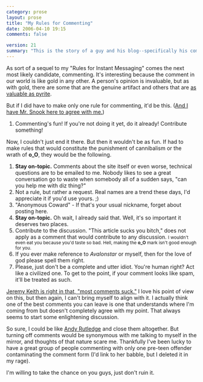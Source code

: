 ```yaml
---
category: prose
layout: prose
title: "My Rules for Commenting"
date: 2006-04-10 19:15
comments: false

version: 21
summary: "This is the story of a guy and his blog--specifically his commenters. Said guy sets some \"ground rules\" for people wanting to comment on said blog. Follow them or... again, be eaten."
---
```


As sort of a sequel to my "Rules for Instant Messaging" comes the next most likely candidate, commenting. It's interesting because the comment in our world is like gold in any other. A person's opinion is invaluable, but as with gold, there are some that are the genuine artifact and others that are [as valuable as pyrite][1].

But if I did have to make only one rule for commenting, it'd be this. ([And I have Mr. Snook here to agree with me.][2])

1. Commenting's fun! If you're not doing it yet, do it already! Contribute something!

Now, I couldn't just end it there. But then it wouldn't be as fun. If had to make rules that would constitute the punishment of cannibalism or the wrath of **o_O**, they would be the following.

1. **Stay on-topic.** Comments about the site itself or even worse, technical questions are to be emailed to me. Nobody likes to see a great conversation go to waste when somebody all of a sudden says, "can you help me with diz thing?"
2. Not a rule, but rather a request. Real names are a trend these days, I'd appreciate it if you'd use yours. ;)
3. "Anonymous Coward" - If that's your usual nickname, forget about posting here.
4. **Stay on-topic.** Oh wait, I already said that. Well, it's so important it deserves two places.
5. Contribute to the discussion. "This article sucks you bitch," does not apply as a comment that would contribute to any discussion. <small>I wouldn't even eat you because you'd taste so bad. Hell, making the **o_O** mark isn't good enough for you.</small>
6. If you ever make reference to <em>Avalonstar</em> or myself, then for the love of god please spell them right.
7. Please, just don't be a complete and utter idiot. You're human right? Act like a civilized one. To get to the point, if your comment looks like spam, it'll be treated as such.

[Jeremy Keith is right in that, "most comments suck."][3] I love his point of view on this, but then again, I can't bring myself to align with it. I actually think one of the best comments you can leave is one that understands where I'm coming from but doesn't completely agree with my point. That always seems to start some enlightening discussion.

So sure, I could be like [Andy Rutledge][4] and close them altogether. But turning off comments would be synonymous with me talking to myself in the mirror, and thoughts of that nature scare me. Thankfully I've been lucky to have a great group of people commenting with only one pre-teen offender contaminating the comment form (I'd link to her babble, but I deleted it in my rage).

I'm willing to take the chance on you guys, just don't ruin it.

[1]: http://en.wikipedia.org/wiki/Pyrite/
[2]: http://snook.ca/jonathan/
[3]: http://adactio.com/journal/1094/
[4]: http://andyrutledge.com/
